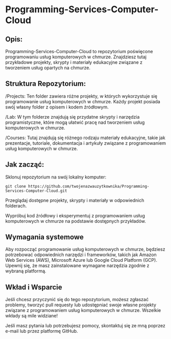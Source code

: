 # Programming-Services-Computer-Cloud

## **Opis:**
Programming-Services-Computer-Cloud to repozytorium poświęcone programowaniu usług komputerowych w chmurze. Znajdziesz tutaj przykładowe projekty, skrypty i materiały edukacyjne związane z tworzeniem usług opartych na chmurze.

## **Struktura Repozytorium:**
/Projects: Ten folder zawiera różne projekty, w których wykorzystuje się programowanie usług komputerowych w chmurze. Każdy projekt posiada swój własny folder z opisem i kodem źródłowym.

/Lab: W tym folderze znajdują się przydatne skrypty i narzędzia programistyczne, które mogą ułatwić pracę nad tworzeniem usług komputerowych w chmurze.

/Courses: Tutaj znajdują się różnego rodzaju materiały edukacyjne, takie jak prezentacje, tutoriale, dokumentacja i artykuły związane z programowaniem usług komputerowych w chmurze.

## **Jak zacząć:**

Sklonuj repozytorium na swój lokalny komputer:
```
git clone https://github.com/twojenazwauzytkownika/Programming-Services-Computer-Cloud.git
```

Przeglądaj dostępne projekty, skrypty i materiały w odpowiednich folderach.

Wypróbuj kod źródłowy i eksperymentuj z programowaniem usług komputerowych w chmurze na podstawie dostępnych przykładów.

## **Wymagania systemowe**
Aby rozpocząć programowanie usług komputerowych w chmurze, będziesz potrzebować odpowiednich narzędzi i frameworków, takich jak Amazon Web Services (AWS), Microsoft Azure lub Google Cloud Platform (GCP). Upewnij się, że masz zainstalowane wymagane narzędzia zgodnie z wybraną platformą.

## **Wkład i Wsparcie**
Jeśli chcesz przyczynić się do tego repozytorium, możesz zgłaszać problemy, tworzyć pull requesty lub udostępniać swoje własne projekty związane z programowaniem usług komputerowych w chmurze. Wszelkie wkłady są mile widziane!

Jeśli masz pytania lub potrzebujesz pomocy, skontaktuj się ze mną poprzez e-mail lub przez platformę GitHub.

